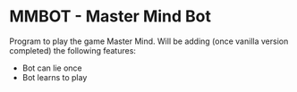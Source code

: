 # MMBOT - Master Mind Bot
Program to play the game Master Mind. 
Will be adding (once vanilla version completed) the following features:
- Bot can lie once
- Bot learns to play


